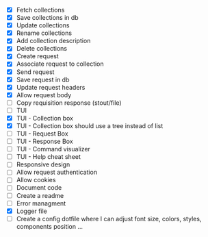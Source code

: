 * [X] Fetch collections
* [X] Save collections in db
* [X] Update collections
* [X] Rename collections
* [X] Add collection description
* [X] Delete collections
* [X] Create request
* [X] Associate request to collection
* [X] Send request
* [X] Save request in db
* [X] Update request headers
* [X] Allow request body
* [ ] Copy requisition response (stout/file)
* [ ] TUI
* [X] TUI - Collection box
* [X] TUI - Collection box should use a tree instead of list
* [ ] TUI - Request Box
* [ ] TUI - Response Box
* [ ] TUI - Command visualizer
* [ ] TUI - Help cheat sheet
* [ ] Responsive design
* [ ] Allow request authentication
* [ ] Allow cookies
* [ ] Document code
* [ ] Create a readme
* [ ] Error managment
* [X] Logger file
* [ ] Create a config dotfile where I can adjust font size, colors, styles, components position ...
